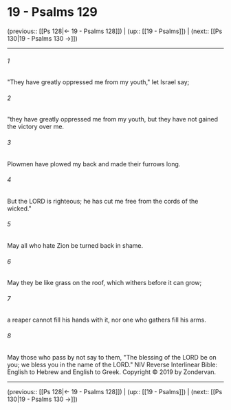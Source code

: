 # 19 - Psalms 129

(previous:: [[Ps 128|← 19 - Psalms 128]]) | (up:: [[19 - Psalms]]) | (next:: [[Ps 130|19 - Psalms 130 →]])

***


###### 1 
"They have greatly oppressed me from my youth," let Israel say; 

###### 2 
"they have greatly oppressed me from my youth, but they have not gained the victory over me. 

###### 3 
Plowmen have plowed my back and made their furrows long. 

###### 4 
But the LORD is righteous; he has cut me free from the cords of the wicked." 

###### 5 
May all who hate Zion be turned back in shame. 

###### 6 
May they be like grass on the roof, which withers before it can grow; 

###### 7 
a reaper cannot fill his hands with it, nor one who gathers fill his arms. 

###### 8 
May those who pass by not say to them, "The blessing of the LORD be on you; we bless you in the name of the LORD." NIV Reverse Interlinear Bible: English to Hebrew and English to Greek. Copyright © 2019 by Zondervan.

***

(previous:: [[Ps 128|← 19 - Psalms 128]]) | (up:: [[19 - Psalms]]) | (next:: [[Ps 130|19 - Psalms 130 →]])
